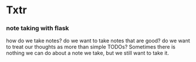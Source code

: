 # Txtr
### note taking with flask

how do we take notes? do we want to take notes that are good? do we want to treat our thoughts as more than simple TODOs? Sometimes there is nothing we can do about a note we take, but we still want to take it. 

